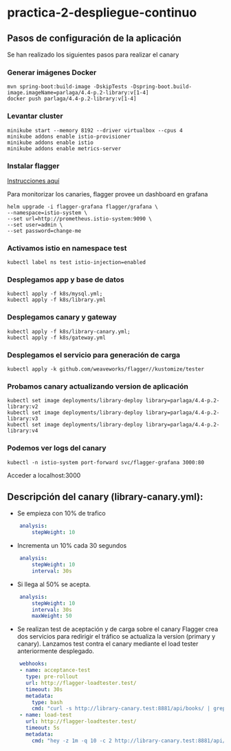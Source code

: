 # practica-2-despliegue-continuo

## Pasos de configuración de la aplicación 

Se han realizado los siguientes pasos para realizar el canary
### Generar imágenes Docker
```
mvn spring-boot:build-image -DskipTests -Dspring-boot.build-image.imageName=parlaga/4.4-p.2-library:v[1-4]
docker push parlaga/4.4-p.2-library:v[1-4]
```

### Levantar cluster
```
minikube start --memory 8192 --driver virtualbox --cpus 4
minikube addons enable istio-provisioner
minikube addons enable istio
minikube addons enable metrics-server
```
### Instalar flagger
[Instrucciones aquí](https://docs.flagger.app/install/flagger-install-on-kubernetes)

Para monitorizar los canaries, flagger provee un dashboard en grafana
```
helm upgrade -i flagger-grafana flagger/grafana \
--namespace=istio-system \
--set url=http://prometheus.istio-system:9090 \
--set user=admin \
--set password=change-me
```


### Activamos istio en namespace test
```
kubectl label ns test istio-injection=enabled
```

### Desplegamos app y base de datos
```
kubectl apply -f k8s/mysql.yml;
kubectl apply -f k8s/library.yml
```

### Desplegamos canary y gateway 
```
kubectl apply -f k8s/library-canary.yml;
kubectl apply -f k8s/gateway.yml
```

### Desplegamos el servicio para generación de carga
```
kubectl apply -k github.com/weaveworks/flagger//kustomize/tester
```
### Probamos canary actualizando version de aplicación
```
kubectl set image deployments/library-deploy library=parlaga/4.4-p.2-library:v2
kubectl set image deployments/library-deploy library=parlaga/4.4-p.2-library:v3
kubectl set image deployments/library-deploy library=parlaga/4.4-p.2-library:v4
```

### Podemos ver logs del canary
```
kubectl -n istio-system port-forward svc/flagger-grafana 3000:80
```

Acceder a localhost:3000

## Descripción del canary (library-canary.yml):
- Se empieza con 10% de trafico
```yaml
    analysis:
        stepWeight: 10
```

- Incrementa un 10% cada 30 segundos
```yaml
    analysis:
        stepWeight: 10
        interval: 30s
```

- Si llega al 50% se acepta.
```yaml
    analysis:
        stepWeight: 10
        interval: 30s
        maxWeight: 50
```

- Se realizan test de aceptación y de carga sobre el canary
Flagger crea dos servicios para redirigir el tráfico se actualiza la version (primary y canary).
Lanzamos test contra el canary mediante el load tester anteriormente desplegado. 
```yaml
    webhooks:
    - name: acceptance-test
      type: pre-rollout
      url: http://flagger-loadtester.test/
      timeout: 30s
      metadata:
        type: bash
        cmd: "curl -s http://library-canary.test:8881/api/books/ | grep title"
    - name: load-test
      url: http://flagger-loadtester.test/
      timeout: 5s
      metadata:
        cmd: "hey -z 1m -q 10 -c 2 http://library-canary.test:8881/api/books/"
```